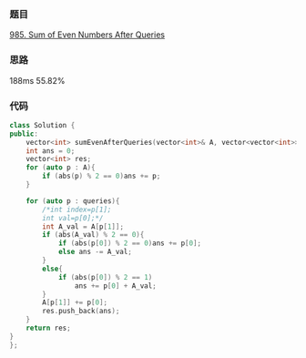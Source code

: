 ### 题目
[985. Sum of Even Numbers After Queries](https://leetcode-cn.com/problems/sum-of-even-numbers-after-queries/)
### 思路
188ms 55.82%

### 代码
```c++
class Solution {
public:
    vector<int> sumEvenAfterQueries(vector<int>& A, vector<vector<int>>& queries) {
	int ans = 0;
	vector<int> res;
	for (auto p : A){
		if (abs(p) % 2 == 0)ans += p;
	}

	for (auto p : queries){
		/*int index=p[1];
		int val=p[0];*/
		int A_val = A[p[1]];
		if (abs(A_val) % 2 == 0){
			if (abs(p[0]) % 2 == 0)ans += p[0];
			else ans -= A_val;
		}
		else{
			if (abs(p[0]) % 2 == 1) 
				ans += p[0] + A_val;
		}
		A[p[1]] += p[0];
		res.push_back(ans);
	}
	return res;
}
};
```

